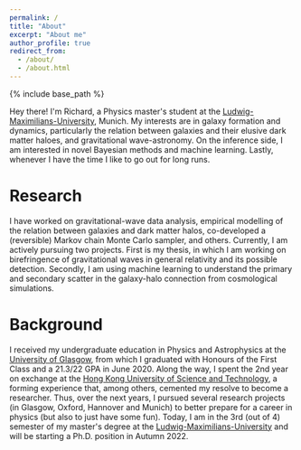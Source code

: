 ```yaml
---
permalink: /
title: "About"
excerpt: "About me"
author_profile: true
redirect_from: 
  - /about/
  - /about.html
---
```


{% include base_path %}

Hey there! I'm Richard, a Physics master's student at the [Ludwig-Maximilians-University](https://www.en.uni-muenchen.de/), Munich. My interests are in galaxy formation and dynamics, particularly the relation between galaxies and their elusive dark matter haloes, and gravitational wave-astronomy. On the inference side, I am interested in novel Bayesian methods and machine learning. Lastly, whenever I have the time I like to go out for long runs.


Research
======
I have worked on gravitational-wave data analysis, empirical modelling of the relation between galaxies and dark matter halos, co-developed a (reversible) Markov chain Monte Carlo sampler, and others. Currently, I am actively pursuing two projects. First is my thesis, in which I am working on birefringence of gravitational waves in general relativity and its possible detection. Secondly, I am using machine learning to understand the primary and secondary scatter in the galaxy-halo connection from cosmological simulations.



Background
======
I received my undergraduate education in Physics and Astrophysics at the [University of Glasgow](https://www.gla.ac.uk), from which I graduated with Honours of the First Class and a 21.3/22 GPA in June 2020. Along the way, I spent the 2nd year on exchange at the [Hong Kong University of Science and Technology](https://hkust.edu.hk/), a forming experience that, among others, cemented my resolve to become a researcher. Thus, over the next years, I pursued several research projects (in Glasgow, Oxford, Hannover and Munich) to better prepare for a career in physics (but also to just have some fun). Today, I am in the 3rd (out of 4) semester  of my master's degree at the [Ludwig-Maximilians-University](https://www.en.uni-muenchen.de/) and will be starting a Ph.D. position in Autumn 2022.